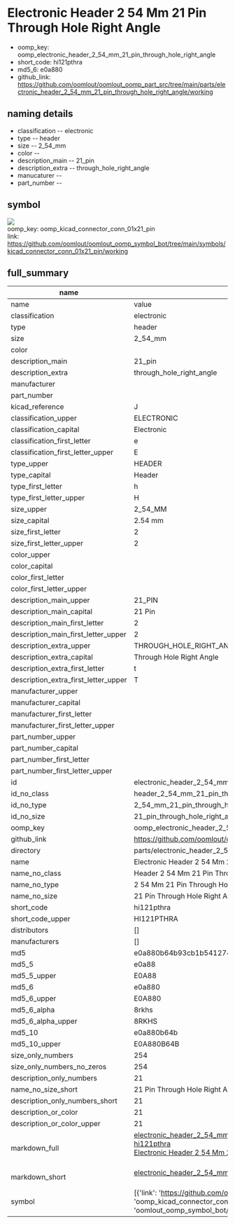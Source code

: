 # Electronic Header 2 54 Mm 21 Pin Through Hole Right Angle

  
* oomp_key: oomp_electronic_header_2_54_mm_21_pin_through_hole_right_angle 
* short_code: hi121pthra
* md5_6: e0a880  
* github_link: https://github.com/oomlout/oomlout_oomp_part_src/tree/main/parts/electronic_header_2_54_mm_21_pin_through_hole_right_angle/working  
## naming details
* classification -- electronic
* type -- header
* size -- 2_54_mm
* color -- 
* description_main -- 21_pin
* description_extra -- through_hole_right_angle
* manucaturer -- 
* part_number -- 



## symbol

![](symbol/{index}}/working/working_600.png)  
oomp_key: oomp_kicad_connector_conn_01x21_pin  
link: https://github.com/oomlout/oomlout_oomp_symbol_bot/tree/main/symbols/kicad_connector_conn_01x21_pin/working  


## full_summary
| name | value | 
| --- | --- | 
| name | value | 
| classification | electronic | 
| type | header | 
| size | 2_54_mm | 
| color |  | 
| description_main | 21_pin | 
| description_extra | through_hole_right_angle | 
| manufacturer |  | 
| part_number |  | 
| kicad_reference | J | 
| classification_upper | ELECTRONIC | 
| classification_capital | Electronic | 
| classification_first_letter | e | 
| classification_first_letter_upper | E | 
| type_upper | HEADER | 
| type_capital | Header | 
| type_first_letter | h | 
| type_first_letter_upper | H | 
| size_upper | 2_54_MM | 
| size_capital | 2.54 mm | 
| size_first_letter | 2 | 
| size_first_letter_upper | 2 | 
| color_upper |  | 
| color_capital |  | 
| color_first_letter |  | 
| color_first_letter_upper |  | 
| description_main_upper | 21_PIN | 
| description_main_capital | 21 Pin | 
| description_main_first_letter | 2 | 
| description_main_first_letter_upper | 2 | 
| description_extra_upper | THROUGH_HOLE_RIGHT_ANGLE | 
| description_extra_capital | Through Hole Right Angle | 
| description_extra_first_letter | t | 
| description_extra_first_letter_upper | T | 
| manufacturer_upper |  | 
| manufacturer_capital |  | 
| manufacturer_first_letter |  | 
| manufacturer_first_letter_upper |  | 
| part_number_upper |  | 
| part_number_capital |  | 
| part_number_first_letter |  | 
| part_number_first_letter_upper |  | 
| id | electronic_header_2_54_mm_21_pin_through_hole_right_angle | 
| id_no_class | header_2_54_mm_21_pin_through_hole_right_angle | 
| id_no_type | 2_54_mm_21_pin_through_hole_right_angle | 
| id_no_size | 21_pin_through_hole_right_angle | 
| oomp_key | oomp_electronic_header_2_54_mm_21_pin_through_hole_right_angle | 
| github_link | https://github.com/oomlout/oomlout_oomp_part_src/tree/main/parts/electronic_header_2_54_mm_21_pin_through_hole_right_angle/working | 
| directory | parts/electronic_header_2_54_mm_21_pin_through_hole_right_angle | 
| name | Electronic Header 2 54 Mm 21 Pin Through Hole Right Angle | 
| name_no_class | Header 2 54 Mm 21 Pin Through Hole Right Angle | 
| name_no_type | 2 54 Mm 21 Pin Through Hole Right Angle | 
| name_no_size | 21 Pin Through Hole Right Angle | 
| short_code | hi121pthra | 
| short_code_upper | HI121PTHRA | 
| distributors | [] | 
| manufacturers | [] | 
| md5 | e0a880b64b93cb1b54127401416e5455 | 
| md5_5 | e0a88 | 
| md5_5_upper | E0A88 | 
| md5_6 | e0a880 | 
| md5_6_upper | E0A880 | 
| md5_6_alpha | 8rkhs | 
| md5_6_alpha_upper | 8RKHS | 
| md5_10 | e0a880b64b | 
| md5_10_upper | E0A880B64B | 
| size_only_numbers | 254 | 
| size_only_numbers_no_zeros | 254 | 
| description_only_numbers | 21 | 
| name_no_size_short | 21 Pin Through Hole Right Angle | 
| description_only_numbers_short | 21 | 
| description_or_color | 21 | 
| description_or_color_upper | 21 | 
| markdown_full | [electronic_header_2_54_mm_21_pin_through_hole_right_angle](https://github.com/oomlout/oomlout_oomp_part_src/tree/main/parts/electronic_header_2_54_mm_21_pin_through_hole_right_angle/working)<br>[hi121pthra](https://github.com/oomlout/oomlout_oomp_part_src/tree/main/parts/electronic_header_2_54_mm_21_pin_through_hole_right_angle/working)<br>[Electronic Header 2 54 Mm 21 Pin Through Hole Right Angle](https://github.com/oomlout/oomlout_oomp_part_src/tree/main/parts/electronic_header_2_54_mm_21_pin_through_hole_right_angle/working)<br><br> | 
| markdown_short | [electronic_header_2_54_mm_21_pin_through_hole_right_angle](https://github.com/oomlout/oomlout_oomp_part_src/tree/main/parts/electronic_header_2_54_mm_21_pin_through_hole_right_angle/working)<br><br> | 
| symbol | [{'link': 'https://github.com/oomlout/oomlout_oomp_symbol_bot/tree/main/symbols/kicad_connector_conn_01x21_pin', 'oomp_key': 'oomp_kicad_connector_conn_01x21_pin', 'directory': 'oomlout_oomp_symbol_bot/symbols/kicad_connector_conn_01x21_pin//working/working.kicad_sym', 'index': 0}] | 
